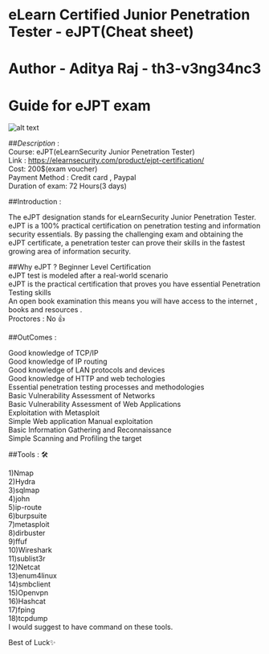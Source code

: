 # eLearn Certified Junior Penetration Tester - eJPT(Cheat sheet) 
# Author - Aditya Raj - th3-v3ng34nc3 
 # Guide for eJPT exam 
   ![alt text](https://pbs.twimg.com/media/E5riuDoUcAMlD7o?format=jpg&name=medium)
   
##*Description* : \
   Course: eJPT(eLearnSecurity Junior Penetration Tester) \
   Link : https://elearnsecurity.com/product/ejpt-certification/ \
   Cost: 200$(exam voucher)\
   Payment Method : Credit card , Paypal\
   Duration of exam: 72 Hours(3 days)
   
##Introduction :

The eJPT designation stands for eLearnSecurity Junior Penetration Tester. eJPT is a 100% practical certification on penetration testing and information security essentials. By passing the challenging exam and obtaining the eJPT certificate, a penetration tester can prove their skills in the fastest growing area of information security.

##Why eJPT ? 
Beginner Level Certification \
eJPT test is modeled after a real-world scenario \
eJPT is the practical certification that proves you have essential Penetration Testing skills \
An open book examination this means you will have access to the internet , books and resources . \
Proctores : No 👍

##OutComes : 

Good knowledge of TCP/IP \
Good knowledge of IP routing \
Good knowledge of LAN protocols and devices \
Good knowledge of HTTP and web techologies \
Essential penetration testing processes and methodologies \
Basic Vulnerability Assessment of Networks \
Basic Vulnerability Assessment of Web Applications \
Exploitation with Metasploit \
Simple Web application Manual exploitation \
Basic Information Gathering and Reconnaissance \
Simple Scanning and Profiling the target 

##Tools : 🛠️

1)Nmap \
2)Hydra \
3)sqlmap \
4)john \
5)ip-route \
6)burpsuite \
7)metasploit \
8)dirbuster \
9)ffuf \
10)Wireshark \
11)sublist3r \
12)Netcat \
13)enum4linux \
14)smbclient \
15)Openvpn \
16)Hashcat \
17)fping \
18)tcpdump \
I would suggest to have command on these tools.

Best of Luck✨
